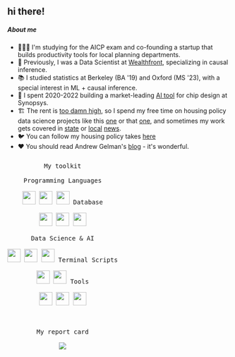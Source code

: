 ## hi there!

##### About me
- 🙋🏼‍♂️ I'm studying for the AICP exam and co-founding a startup that builds productivity tools for local planning departments.
- 💸 Previously, I was a Data Scientist at [Wealthfront](https://www.forbes.com/sites/digital-assets/2024/02/13/the-future-of-investing-fintech-50-2024/?sh=1dfebbf4f338), specializing in causal inference.
- 📚 I studied statistics at Berkeley (BA '19) and Oxford (MS '23), with a special interest in ML + causal inference.
- 🤖 I spent 2020-2022 building a market-leading [AI tool](https://www.youtube.com/watch?v=wZe_E2lqW_Q) for chip design at Synopsys.
- 🏗️ The rent is [too damn high](https://www.youtube.com/watch?v=kcsNbQRU5TI), so I spend my free time on housing policy data science projects like this [one](https://rezonesf.shinyapps.io/rezoner/) or that [one](https://github.com/sdamerdji/planningGPT), and sometimes my work gets covered in [state](https://calmatters.org/commentary/2021/09/california-housing-plans-quotas-crisis/) or [local](https://www.losaltosonline.com/news/la-lah-deemed-exclusionary-as-they-prep-housing-plans/article_fd28fb20-1dc0-11ed-ae69-279a84d66c92.html) [news](https://www.sfchronicle.com/opinion/openforum/article/housing-element-san-francisco-19384436.php).
- 🐦 You can follow my housing policy takes [here](https://twitter.com/s_damerdji)
- ❤ You should read Andrew Gelman's [blog](https://statmodeling.stat.columbia.edu/) - it's wonderful.


<p style="display: inline-block;" align="center">
  <kbd>My toolkit</kbd>

  <br>
  <br>
  <kbd>
    <kbd>Programming Languages</kbd>
    <br>
    <br>
    <img width="30px" src="https://cdn.jsdelivr.net/gh/devicons/devicon/icons/python/python-plain.svg" /> 
    <img width="30px" src="https://cdn.jsdelivr.net/gh/devicons/devicon/icons/java/java-plain.svg" /> 
    <img width="30px" src="https://cdn.jsdelivr.net/gh/devicons/devicon/icons/r/r-plain.svg" /> 
  </kbd>
  <kbd>
    <kbd>Database</kbd>
    <br>
    <br>
    <img width="30px" src="https://cdn.jsdelivr.net/gh/devicons/devicon/icons/mysql/mysql-original.svg" />
    <img width="30px" src="https://cdn.jsdelivr.net/gh/devicons/devicon/icons/postgresql/postgresql-plain.svg" />
    <img width="30px" src="https://cdn.jsdelivr.net/gh/devicons/devicon/icons/mongodb/mongodb-plain.svg" />
  </kbd>
  <br>
  <br>
  <kbd>
    <kbd>Data Science & AI</kbd>
    <br>
    <br>
    <img width="30px" src="https://cdn.jsdelivr.net/gh/devicons/devicon/icons/matplotlib/matplotlib-original.svg" />
    <img width="30px" src="https://cdn.jsdelivr.net/gh/devicons/devicon/icons/numpy/numpy-original.svg" />
    <img width="30px" src="https://cdn.jsdelivr.net/gh/devicons/devicon/icons/pandas/pandas-original.svg" />
  </kbd>
  <kbd>
    <kbd>Terminal Scripts</kbd>
    <br>
    <br>
    <img width="30px" src="https://cdn.jsdelivr.net/gh/devicons/devicon/icons/bash/bash-original.svg" />
    <img width="30px" src="https://cdn.jsdelivr.net/gh/devicons/devicon/icons/vim/vim-original.svg" />
  </kbd>
  <kbd>
    <kbd>Tools</kbd>
    <br>
    <br>
    <img width="30px" src="https://cdn.jsdelivr.net/gh/devicons/devicon/icons/jupyter/jupyter-original.svg" />
    <img width="30px" src="https://cdn.jsdelivr.net/gh/devicons/devicon/icons/pycharm/pycharm-original.svg" />
    <img width="30px" src="https://cdn.jsdelivr.net/gh/devicons/devicon/icons/rstudio/rstudio-original.svg" />

  </kbd>
  <br>
  <br>
   <kbd>
     <br>
     <br>
       <kbd>My report card</kbd>
     <br>
     <br>
  <img align="center" src="https://github-readme-streak-stats.herokuapp.com/?user=sdamerdji">
</kbd>
</p>



<br>
</p>
